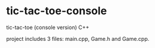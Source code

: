 # tic-tac-toe-console
tic-tac-toe (console version) C++

project includes 3 files: main.cpp, Game.h and Game.cpp.
